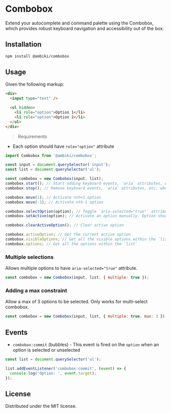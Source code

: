 # Combobox

Extend your autocomplete and command palette using the Combobox, which provides robust keyboard navigation and
accessibility out of the box.

## Installation

```bash
npm install @ambiki/combobox
```

## Usage

Given the following markup:

```html
<div>
  <input type="text" />

  <ul hidden>
    <li role="option">Option 1</li>
    <li role="option">Option 2</li>
  </ul>
</div>
```

> Requirements

- Each option should have `role="option"` attribute

```js
import Combobox from '@ambiki/combobox';

const input = document.querySelector('input');
const list = document.querySelector('ul');

const combobox = new Combobox(input, list);
combobox.start(); // Start adding keyboard events, `aria` attributes, etc, when the `list` appears
combobox.stop(); // Remove keyboard events, `aria` attributes, etc, when the `list` disappears

combobox.move(1); // Activate nth+1 option
combobox.move(-1); // Activate nth-1 option

combobox.selectOption(option); // Toggle `aria-selected="true"` attribute. Option should have `role="option"` attribute
combobox.setActive(option); // Activate an option manually. Option should have `role="option"` attribute

combobox.clearActiveOption(); // Clear active option

combobox.activeOption; // Get the current active option
combobox.visibleOptions; // Get all the visible options within the `list`
combobox.options; // Get all the options within the `list`
```

### Multiple selections

Allows multiple options to have `aria-selected="true"` attribute.

```js
const combobox = new Combobox(input, list, { multiple: true });
```

### Adding a max constraint

Allow a max of 3 options to be selected. Only works for multi-select combobox.

```js
const combobox = new Combobox(input, list, { multiple: true, max: 3 });
```

## Events

- `combobox:commit` (bubbles) - This event is fired on the `option` when an option is selected or unselected

```js
const list = document.querySelector('ul');

list.addEventListener('combobox:commit', (event) => {
  console.log('Option: ', event.target);
});
```

## License

Distributed under the MIT license.
